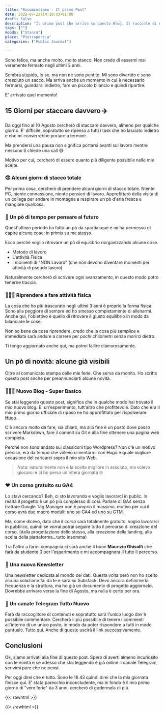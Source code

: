 ```yaml
---
title: "Ricominciamo - Il primo Post"
date: 2022-07-23T14:10:03+01:00
draft: false
description: "Il primo post che arriva su questo Blog. Il racconto di un nuovo inizio e altre cose interessanti"
tags: [""]
moods: ["Stanco"]
place: "Pietraperzia"
categories: ["Public Journal"]

---
```





Sono felice, ma anche molto, molto stanco. Non credo di essermi mai veramente fermato negli ultimi 3 anni.

Sembra stupido, lo so, ma non ne sono pentito. Mi sono divertito e sono cresciuto un sacco. Ma arriva anche un momento in cui è necessario fermarsi, guardarsi indietro, fare un piccolo bilancio e quindi ripartire. 

E' arrivato quel momento!

## 15 Giorni per staccare davvero ✈️
Da oggi fino al 10 Agosto cercherò di staccare davvero, almeno per qualche giorno. E' difficile, sopratutto se ripenso a tutti i task che ho lasciato indietro e che mi converrebbe portare a termine. 

Ma prendersi una pausa non significa portarsi avanti sul lavoro mentre nessuno ti chiede una call 😅

Motivo per cui, cercherò di essere quanto più diligente possibile nelle mie scelte. 

### 😎 Alcuni giorni di stacco totale
Per prima cosa, cercherò di prendere alcuni giorni di stacco totale. Niente PC, niente connessione, niente pensieri di lavoro. Approfitterò della visita di un collega per andare in montagna a respirare un pò d'aria fresca e mangiare qualcosa. 

### 🔮 Un pò di tempo per pensare al futuro
Quest'ultimo periodo ha fatto un pò da spartiacque e mi ha permesso di capire alcune cose: in primis su me stesso. 

Ecco perché voglio ritrovare un pò di equilibrio riorganizzando alcune cose.  
* Metodo di lavoro
* L'attività Fisica
* I momenti di "NON Lavoro" (che non devono diventare momenti per attività di pseudo lavoro)

Naturalmente cercherò di scrivere ogni avanzamento, in questo modo potrò tenerne traccia. 

### 🏋🏻‍♀️ Riprendere a fare attività fisica
La cosa che ho più trascurato negli ultimi 3 anni è proprio la forma fisica. Sono alla peggiore di sempre ed ho smesso completamente di allenarmi. Anche qui, l'obiettivo è quello di ritrovare il giusto equilibrio in modo da bilanciare le cose. 

Non so bene da cosa riprendere, credo che la cosa più semplice e immediata sarà andare a correre per pochi chilometri senza morirci dietro. 

Ti tengo aggiornato anche qui, ma potrei fallire clamorosamente. 

## Un pò di novità: alcune già visibili
Oltre al comunicato stampa delle mie ferie. Che serva da monito. Ho scritto questo post anche per preannunciarti alcune novità. 

### 👨🏼‍💻 Nuovo Blog - Super Basico
Se stai leggendo questo post, significa che in qualche modo hai trovato il mio nuovo blog. E' un'esperimento, tutt'altro che profittevole. Dato che era il mio primo giorno ufficiale di riposo ne ho approfittato per rispolverare [Hugo](https://gohugo.io/).

C'è ancora molto da fare, sia chiaro, ma alla fine è un posto dove posso scrivere Markdown, fare il commit su Git e alla fine ottenere una pagina web completa. 

Perché non sono andato sui classiconi tipo Wordpress? Non c'è un motivo preciso, era da tempo che volevo cimentarmi con Hugo e quale migliore occasione del caricarci sopra il mio sito Web. 

> Nota: naturalmente non è la scelta migliore in assoluto, ma volevo giocarci e ci ho perso un'intera giornata 🤓

### ❤️ Un corso gratuito su GA4
Lo stavi cercando? Beh, ci sto lavorando e voglio lavorarci in public. In realtà il progetto è un pò più complesso di così. Parlare di GA4 senza trattare Google Tag Manager non è proprio il massimo, motivo per cui il corso avrà due macro moduli: uno su GA4 ed uno su GTM. 

Ma, come dicevo, dato che il corso sarà totalmente gratuito, voglio lavorarci in pubblico, quindi se vorrai potrai seguire tutto il percorso di creazione del corso. (dalla progettazione dello stesso, alla creazione della landing, alla scelta della piattaforma...tutto insomma)

Tra l'altro a farmi compagnia ci sarà anche il buon **Maurizio Ghisolfi** che farà da studente 0 per l'esperimento e mi accompagnerà il tutto il percorso.

### 💌 Una nuova Newsletter
Una newsletter dedicata al mondo dei dati. Questa volta però non ho scelto alcuna soluzione fai da te e sarà su Substack. Devo ancora definirne la frequenza e la struttura, ma ho già un documento di progetto aggiornato. Dovrebbe arrivare verso la fine di Agosto, ma nulla è certo per ora. 

### 💬 Un canale Telegram Tutto Nuovo
Farà da raccoglitore di contenuti e sopratutto sarà l'unico luogo dov'è possibile commentare. Cercherò il più possibile di tenere i commenti all'interno di un unico posto, in modo da poter rispondere a tutti in modo puntuale. Tutto qui. Anche di questo uscirà il link successivamente. 

## Conclusioni 
Ok, siamo arrivati alla fine di questo post. Spero di averti almeno incuriosito con le novità e se adesso che stai leggendo è già online il canale Telegram, scrivimi pure che ne pensi. 

Per oggi direi che è tutto. Sono le 18.43 quindi direi che la mia giornata finisce qui. E' stata parecchio inconcludente, ma in fondo è il mio primo giorno di "vere ferie" da 3 anni, cercherò di godermela di più. 




{{< rawhtml >}}
<script>
  dataLayer.push({
    'event':'Lettura Blog Post',
    'Titolo':'Ricominciamo - Il primo Post',
    'categoria':'Public Journal',
    'tag':'',
    'libro':''
  })
</script>
{{< /rawhtml >}}



